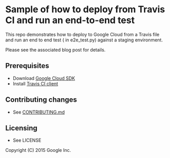 # Sample of how to deploy from Travis CI and run an end-to-end test

This repo demonstrates how to deploy to Google Cloud from a 
Travis file and run an end to end test ( in e2e_test.py) against 
a staging environment.

Please see the associated blog post for details.

## Prerequisites

* Download [Google Cloud SDK](https://cloud.google.com/sdk/)
* Install [Travis CI client](http://blog.travis-ci.com/2013-01-14-new-client/)


## Contributing changes

* See [CONTRIBUTING.md](CONTRIBUTING.md)


## Licensing

* See LICENSE

Copyright (C) 2015 Google Inc.
